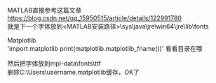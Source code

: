 MATLAB直接参考这篇文章  
https://blog.csdn.net/qq_15950515/article/details/122991780  
就是下一个字体放到<MATLAB安装路径>\sys\java\jre\win64\jre\lib\fonts  

Matplotlib  
'import matplotlib
print(matplotlib.matplotlib_fname())'
看看目录在哪  

然后把字体放到mpl-data\fonts\ttf  
删除C:\Users\username\.matplotlib缓存，OK了  
